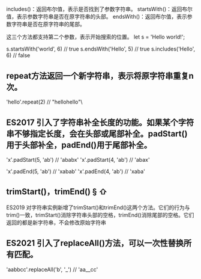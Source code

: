 ## 
includes()：返回布尔值，表示是否找到了参数字符串。
startsWith()：返回布尔值，表示参数字符串是否在原字符串的头部。
endsWith()：返回布尔值，表示参数字符串是否在原字符串的尾部。

这三个方法都支持第二个参数，表示开始搜索的位置。
let s = 'Hello world!';

s.startsWith('world', 6) // true
s.endsWith('Hello', 5) // true
s.includes('Hello', 6) // false

## repeat方法返回一个新字符串，表示将原字符串重复n次。
'hello'.repeat(2) // "hellohello"\

## ES2017 引入了字符串补全长度的功能。如果某个字符串不够指定长度，会在头部或尾部补全。padStart()用于头部补全，padEnd()用于尾部补全。
'x'.padStart(5, 'ab') // 'ababx'
'x'.padStart(4, 'ab') // 'abax'

'x'.padEnd(5, 'ab') // 'xabab'
'x'.padEnd(4, 'ab') // 'xaba'

## trimStart()，trimEnd() § ⇧
ES2019 对字符串实例新增了trimStart()和trimEnd()这两个方法。它们的行为与trim()一致，trimStart()消除字符串头部的空格，trimEnd()消除尾部的空格。它们返回的都是新字符串，不会修改原始字符串

## ES2021 引入了replaceAll()方法，可以一次性替换所有匹配。
'aabbcc'.replaceAll('b', '_')
// 'aa__cc'
